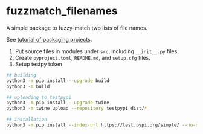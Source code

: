 # fuzzmatch_filenames

A simple package to fuzzy-match two lists of file names.

See [tutorial of packaging
projects](https://packaging.python.org/tutorials/packaging-projects/).

1. Put source files in modules under `src`, including `__init__.py` files.
1. Create `pyproject.toml`, `README.md`, and `setup.cfg` files.
1. Setup testpy token

```bash
## building
python3 -m pip install --upgrade build
python3 -m build

## uploading to testpypi
python3 -m pip install --upgrade twine
python3 -m twine upload --repository testpypi dist/*

## installation
python3 -m pip install --index-url https://test.pypi.org/simple/ --no-deps fuzzmatch-Accio
```

